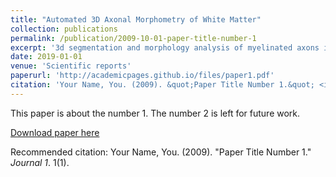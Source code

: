 ```yaml
---
title: "Automated 3D Axonal Morphometry of White Matter"
collection: publications
permalink: /publication/2009-10-01-paper-title-number-1
excerpt: '3d segmentation and morphology analysis of myelinated axons in white matter'
date: 2019-01-01
venue: 'Scientific reports'
paperurl: 'http://academicpages.github.io/files/paper1.pdf'
citation: 'Your Name, You. (2009). &quot;Paper Title Number 1.&quot; <i>Journal 1</i>. 1(1).'
---
```

This paper is about the number 1. The number 2 is left for future work.

[Download paper here](http://academicpages.github.io/files/paper1.pdf)

Recommended citation: Your Name, You. (2009). "Paper Title Number 1." <i>Journal 1</i>. 1(1).